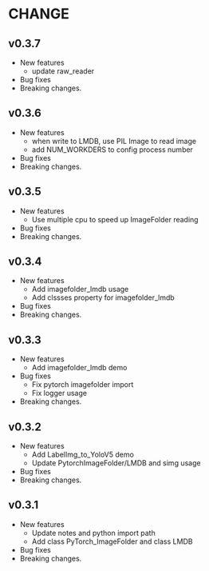 
# CHANGE

## v0.3.7

* New features
  * update raw_reader 
* Bug fixes
* Breaking changes.

## v0.3.6

* New features
  * when write to LMDB, use PIL Image to read image
  * add NUM_WORKDERS to config process number 
* Bug fixes
* Breaking changes.

## v0.3.5

* New features
  * Use multiple cpu to speed up ImageFolder reading
* Bug fixes
* Breaking changes.

## v0.3.4

* New features
  * Add imagefolder_lmdb usage
  * Add clssses property for imagefolder_lmdb
* Bug fixes
* Breaking changes.

## v0.3.3

* New features
  * Add imagefolder_lmdb demo
* Bug fixes
  * Fix pytorch imagefolder import
  * Fix logger usage
* Breaking changes.

## v0.3.2

* New features
  * Add LabelImg_to_YoloV5 demo
  * Update PytorchImageFolder/LMDB and simg usage
* Bug fixes
* Breaking changes.

## v0.3.1

* New features
  * Update notes and python import path
  * Add class PyTorch_ImageFolder and class LMDB
* Bug fixes
* Breaking changes.